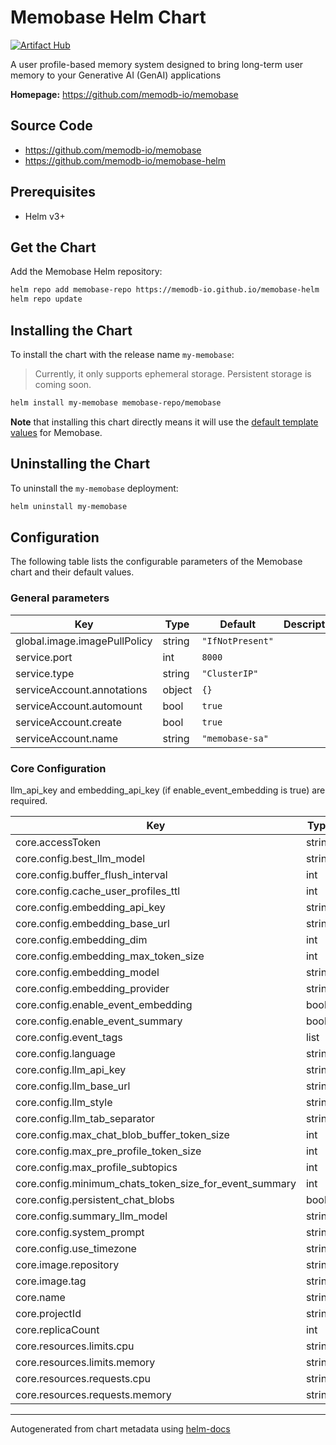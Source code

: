 # Memobase Helm Chart

[![Artifact Hub](https://img.shields.io/endpoint?url=https://artifacthub.io/badge/repository/memobase)](https://artifacthub.io/packages/search?repo=memobase)

A user profile-based memory system designed to bring long-term user memory to your Generative AI (GenAI) applications

**Homepage:** <https://github.com/memodb-io/memobase>

## Source Code

* <https://github.com/memodb-io/memobase>
* <https://github.com/memodb-io/memobase-helm>

## Prerequisites

- Helm v3+

## Get the Chart

Add the Memobase Helm repository:

```bash
helm repo add memobase-repo https://memodb-io.github.io/memobase-helm
helm repo update
```

## Installing the Chart

To install the chart with the release name `my-memobase`:
> Currently, it only supports ephemeral storage. Persistent storage is coming soon.

```bash
helm install my-memobase memobase-repo/memobase
```

**Note** that installing this chart directly means it will use the [default template values](./values.yaml) for Memobase.

## Uninstalling the Chart

To uninstall the `my-memobase` deployment:

```bash
helm uninstall my-memobase
```

## Configuration

The following table lists the configurable parameters of the Memobase chart and their default values.

### General parameters

| Key | Type | Default | Description |
|-----|------|---------|-------------|
| global.image.imagePullPolicy | string | `"IfNotPresent"` |  |
| service.port | int | `8000` |  |
| service.type | string | `"ClusterIP"` |  |
| serviceAccount.annotations | object | `{}` |  |
| serviceAccount.automount | bool | `true` |  |
| serviceAccount.create | bool | `true` |  |
| serviceAccount.name | string | `"memobase-sa"` |  |

### Core Configuration

llm_api_key and embedding_api_key (if enable_event_embedding is true) are required.

| Key | Type | Default | Description |
|-----|------|---------|-------------|
| core.accessToken | string | `"token"` |  |
| core.config.best_llm_model | string | `"gpt-4o-mini"` |  |
| core.config.buffer_flush_interval | int | `3600` |  |
| core.config.cache_user_profiles_ttl | int | `1200` |  |
| core.config.embedding_api_key | string | `""` |  |
| core.config.embedding_base_url | string | `""` |  |
| core.config.embedding_dim | int | `1536` |  |
| core.config.embedding_max_token_size | int | `8192` |  |
| core.config.embedding_model | string | `"text-embedding-3-small"` |  |
| core.config.embedding_provider | string | `"openai"` |  |
| core.config.enable_event_embedding | bool | `true` |  |
| core.config.enable_event_summary | bool | `true` |  |
| core.config.event_tags | list | `[]` |  |
| core.config.language | string | `"en"` |  |
| core.config.llm_api_key | string | `""` |  |
| core.config.llm_base_url | string | `"https://api.openai.com/v1/"` |  |
| core.config.llm_style | string | `"openai"` |  |
| core.config.llm_tab_separator | string | `"::"` |  |
| core.config.max_chat_blob_buffer_token_size | int | `1024` |  |
| core.config.max_pre_profile_token_size | int | `128` |  |
| core.config.max_profile_subtopics | int | `15` |  |
| core.config.minimum_chats_token_size_for_event_summary | int | `256` |  |
| core.config.persistent_chat_blobs | bool | `false` |  |
| core.config.summary_llm_model | string | `""` |  |
| core.config.system_prompt | string | `""` |  |
| core.config.use_timezone | string | `""` |  |
| core.image.repository | string | `"ghcr.io/memodb-io/memobase"` |  |
| core.image.tag | string | `"0.0.31"` |  |
| core.name | string | `"memobase"` |  |
| core.projectId | string | `"memobase"` |  |
| core.replicaCount | int | `1` |  |
| core.resources.limits.cpu | string | `"500m"` |  |
| core.resources.limits.memory | string | `"1Gi"` |  |
| core.resources.requests.cpu | string | `"250m"` |  |
| core.resources.requests.memory | string | `"256Mi"` |  |

----------------------------------------------
Autogenerated from chart metadata using [helm-docs](https://github.com/norwoodj/helm-docs)
